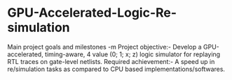 # GPU-Accelerated-Logic-Re-simulation
Main project goals and milestones -m
Project objective:- Develop a GPU-accelerated, timing-aware, 4 value (0; 1; x; z)
logic simulator for replaying RTL traces on gate-level netlists.
Required achievement:- A speed up in re/simulation tasks as compared to
CPU based implementations/softwares.
